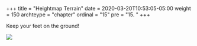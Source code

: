 +++
title = "Heightmap Terrain"
date = 2020-03-20T10:53:05-05:00
weight = 150
archteype = "chapter"
ordinal = "15"
pre = "15. "
+++

Keep your feet on the ground!

<img src="https://media.giphy.com/media/8ugUSaSctDDMI/giphy.gif"/>